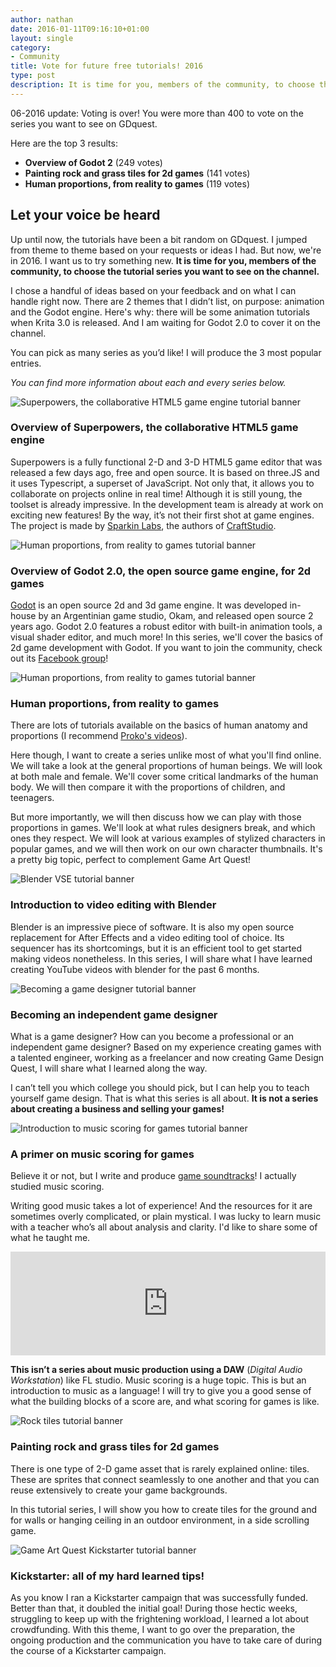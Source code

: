 ```yaml
---
author: nathan
date: 2016-01-11T09:16:10+01:00
layout: single
category:
- Community
title: Vote for future free tutorials! 2016
type: post
description: It is time for you, members of the community, to choose the tutorial series you want to see on the channel! Check out this post to vote for your favourite topic.
---
```


06-2016 update: Voting is over! You were more than 400 to vote on the series you want to see on GDquest.

Here are the top 3 results:

- **Overview of Godot 2** (249 votes)
- **Painting rock and grass tiles for 2d games** (141 votes)
- **Human proportions, from reality to games** (119 votes)

## Let your voice be heard

Up until now, the tutorials have been a bit random on GDquest. I jumped from theme to theme based on your requests or ideas I had. But now, we're in 2016. I want us to try something new. **It is time for you, members of the community, to choose the tutorial series you want to see on the channel.**

I chose a handful of ideas based on your feedback and on what I can handle right now. There are 2 themes that I didn’t list, on purpose: animation and the Godot engine. Here's why: there will be some animation tutorials when Krita 3.0 is released. And I am waiting for Godot 2.0 to cover it on the channel.

You can pick as many series as you’d like! I will produce the 3 most popular entries.



_You can find more information about each and every series below._

![Superpowers, the collaborative HTML5 game engine tutorial banner](/img/post/community/tutorial-banners/superpowers-html5.png)

### Overview of Superpowers, the collaborative HTML5 game engine

Superpowers is a fully functional 2-D and 3-D HTML5 game editor that was released a few days ago, free and open source. It is based on three.JS and it uses Typescript, a superset of JavaScript. Not only that, it allows you to collaborate on projects online in real time! Although it is still young, the toolset is already impressive. In the development team is already at work on exciting new features!
By the way, it’s not their first shot at game engines. The project is made by [Sparkin Labs](https://sparklinlabs.com/), the authors of [CraftStudio](http://craftstud.io/).

![Human proportions, from reality to games tutorial banner](/img/post/community/tutorial-banners/godot-2d-engine.png)

### Overview of Godot 2.0, the open source game engine, for 2d games

[Godot](http://www.godotengine.org/projects/godot-engine) is an open source 2d and 3d game engine. It was developed in-house by an Argentinian game studio, Okam, and released open source 2 years ago. Godot 2.0 features a robust editor with built-in animation tools, a visual shader editor, and much more!
In this series, we'll cover the basics of 2d game development with Godot. If you want to join the community, check out its [Facebook group](https://www.facebook.com/groups/godotengine/)!

![Human proportions, from reality to games tutorial banner](/img/post/community/tutorial-banners/human-proportions-from-reality-to-games.png)

### Human proportions, from reality to games

There are lots of tutorials available on the basics of human anatomy and proportions (I recommend [Proko's videos](https://www.youtube.com/user/ProkoTV)).

Here though, I want to create a series unlike most of what you'll find online. We will take a look at the general proportions of human beings. We will look at both male and female. We'll cover some critical landmarks of the human body. We will then compare it with the proportions of children, and teenagers.

But more importantly, we will then discuss how we can play with those proportions in games. We'll look at what rules designers break, and which ones they respect. We will look at various examples of stylized characters in popular games, and we will then work on our own character thumbnails. It's a pretty big topic, perfect to complement Game Art Quest!

![Blender VSE tutorial banner](/img/post/community/tutorial-banners/blender-vse.png)

### Introduction to video editing with Blender

Blender is an impressive piece of software. It is also my open source replacement for After Effects and a video editing tool of choice. Its sequencer has its shortcomings, but it is an efficient tool to get started making videos nonetheless. In this series, I will share what I have learned creating YouTube videos with blender for the past 6 months.

![Becoming a game designer tutorial banner](/img/post/community/tutorial-banners/becoming-a-game-designer.png)

### Becoming an independent game designer

What is a game designer? How can you become a professional or an independent game designer? Based on my experience creating games with a talented engineer, working as a freelancer and now creating Game Design Quest, I will share what I learned along the way.

I can’t tell you which college you should pick, but I can help you to teach yourself game design. That is what this series is all about. **It is not a series about creating a business and selling your games!**

![Introduction to music scoring for games tutorial banner](/img/post/community/tutorial-banners/introduction-music-scoring-for-games.png)

### A primer on music scoring for games

Believe it or not, but I write and produce [game soundtracks](https://soundcloud.com/gdquest)! I actually studied music scoring.

Writing good music takes a lot of experience! And the resources for it are sometimes overly complicated, or plain mystical. I was lucky to learn music with a teacher who’s all about analysis and clarity. I'd like to share some of what he taught me.

<iframe width="100%" height="166" scrolling="no" frameborder="no" src="https://w.soundcloud.com/player/?url=https%3A//api.soundcloud.com/tracks/243108339&amp;color=ff5500&amp;auto_play=false&amp;hide_related=false&amp;show_comments=true&amp;show_user=true&amp;show_reposts=false"></iframe>

**This isn’t a series about music production using a DAW** (_Digital Audio Workstation_) like FL studio. Music scoring is a huge topic. This is but an introduction to music as a language! I will try to give you a good sense of what the building blocks of a score are, and what scoring for games is like.

![Rock tiles tutorial banner](/img/post/community/tutorial-banners/rock-and-grass-tiles.png)

### Painting rock and grass tiles for 2d games

There is one type of 2-D game asset that is rarely explained online: tiles. These are sprites that connect seamlessly to one another and that you can reuse extensively to create your game backgrounds.

In this tutorial series, I will show you how to create tiles for the ground and for walls or hanging ceiling in an outdoor environment, in a side scrolling game.


![Game Art Quest Kickstarter tutorial banner](/img/post/community/tutorial-banners/kickstarter-tips.png)

### Kickstarter: all of my hard learned tips!

As you know I ran a Kickstarter campaign that was successfully funded. Better than that, it doubled the initial goal! During those hectic weeks, struggling to keep up with the frightening workload, I learned a lot about crowdfunding. With this theme, I want to go over the preparation, the ongoing production and the communication you have to take care of during the course of a Kickstarter campaign.

